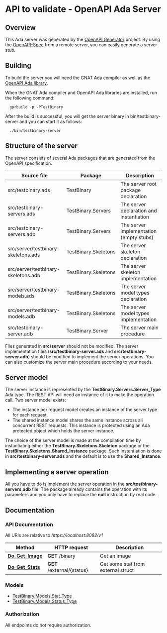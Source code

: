 # API to validate - OpenAPI Ada Server

## Overview

This Ada server was generated by the [OpenAPI Generator](https://openapi-generator.tech) project.
By using the [OpenAPI-Spec](https://github.com/OAI/OpenAPI-Specification) from a remote server,
you can easily generate a server stub.

## Building

To build the server you will need the GNAT Ada compiler as well as
the [OpenAPI Ada library](https://github.com/stcarrez/swagger-ada).

When the GNAT Ada compiler and OpenAPI Ada libraries are installed,
run the following command:

```shell
  gprbuild -p -PTestBinary
```

After the build is successful, you will get the server binary
in bin/testbinary-server and you can start it as follows:

```shell
  ./bin/testbinary-server
```

## Structure of the server

The server consists of several Ada packages that are generated from
the OpenAPI specification.

Source file | Package | Description
------------ | ------------- | -------------
src/testbinary.ads|TestBinary|The server root package declaration
src/testbinary-servers.ads|TestBinary.Servers|The server declaration and instantiation
src/testbinary-servers.adb|TestBinary.Servers|The server implementation (empty stubs)
src/server/testbinary-skeletons.ads|TestBinary.Skeletons|The server skeleton declaration
src/server/testbinary-skeletons.adb|TestBinary.Skeletons|The server skeleton implementation
src/server/testbinary-models.ads|TestBinary.Skeletons|The server model types declaration
src/server/testbinary-models.adb|TestBinary.Skeletons|The server model types implementation
src/testbinary-server.adb|TestBinary.Server|The server main procedure

Files generated in **src/server** should not be modified.  The server implementation
files (**src/testbinary-server.ads** and **src/testbinary-server.adb**) should
be modified to implement the server operations.  You can also customize the server
main procedure according to your needs.

## Server model

The server instance is represented by the **TestBinary.Servers.Server_Type** Ada type.
The REST API will need an instance of it to make the operation call.  Two server model
exists:

- The instance per request model creates an instance of the server type for each request.
- The shared instance model shares the same instance across all concurrent REST requests.  This instance is protected using an Ada protected object which holds the server instance.

The choice of the server model is made at the compilation time by instantiating either
the **TestBinary.Skeletons.Skeleton** package or the **TestBinary.Skeletons.Shared_Instance**
package.  Such instantiation is done in **src/testbinary-server.ads** and the default
is to use the **Shared_Instance**.

## Implementing a server operation

All you have to do is implement the server operation in the **src/testbinary-servers.adb** file.
The package already contains the operation with its parameters and you only have to replace
the **null** instruction by real code.

## Documentation

### API Documentation

All URIs are relative to *https://localhost:8082/v1*

Method | HTTP request | Description
------------- | ------------- | -------------
[**Do_Get_Image**](DefaultApi.md#Do_Get_Image) | **GET** /binary | Get an image
[**Do_Get_Stats**](DefaultApi.md#Do_Get_Stats) | **GET** /external/{status} | Get some stat from external struct


### Models

 - [TestBinary.Models.Stat_Type](Stat_Type.md)
 - [TestBinary.Models.Status_Type](Status_Type.md)


### Authorization

 All endpoints do not require authorization.

